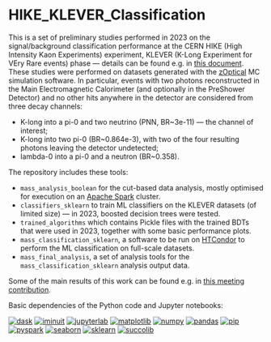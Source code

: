 # HIKE_KLEVER_Classification

This is a set of preliminary studies performed in 2023 on the signal/background classification performance at the CERN HIKE (High Intensity Kaon Experiments) experiment, KLEVER (K-Long Experiment for VEry Rare events) phase &mdash; details can be found e.g. in [this document](https://arxiv.org/abs/2211.16586). These studies were performed on datasets generated with the [zOptical](https://gitlab.cern.ch/prin-klever/zOptical) MC simulation software. In particular, events with two photons reconstructed in the Main Electromagnetic Calorimeter (and optionally in the PreShower Detector) and no other hits anywhere in the detector are considered from three decay channels:

- K-long into a pi-0 and two neutrino (PNN, BR~3e-11) &mdash; the channel of interest;
- K-long into two pi-0 (BR~0.864e-3), with two of the four resulting photons leaving the detector undetected;
- lambda-0 into a pi-0 and a neutron (BR~0.358).

The repository includes these tools:

- `mass_analysis_boolean` for the cut-based data analysis, mostly optimised for execution on an [Apache Spark](https://spark.apache.org/) cluster.
- `classifiers_sklearn` to train ML classifiers on the KLEVER datasets (of limited size) &mdash; in 2023, boosted decision trees were tested.
- `trained_algorithms` which contains Pickle files with the trained BDTs that were used in 2023, together with some basic performance plots.
- `mass_classification_sklearn`, a software to be run on [HTCondor](https://htcondor.org/) to perform the ML classification on full-scale datasets.
- `mass_final_analysis`, a set of analysis tools for the `mass_classification_sklearn` analysis output data.

Some of the main results of this work can be found e.g. in [this meeting contribution](https://indico.cern.ch/event/1234203/contributions/5560870/).

Basic dependencies of the Python code and Jupyter notebooks:

[![dask](https://img.shields.io/badge/dask-grey.svg)](https://www.dask.org/) [![iminuit](https://img.shields.io/badge/iminuit-grey.svg)](https://scikit-hep.org/iminuit/) [![jupyterlab](https://img.shields.io/badge/jupyterlab-grey.svg)](https://jupyterlab.readthedocs.io/en/stable/) [![matplotlib](https://img.shields.io/badge/matplotlib-grey.svg)](https://matplotlib.org/) [![numpy](https://img.shields.io/badge/numpy-grey.svg)](https://numpy.org/) [![pandas](https://img.shields.io/badge/pandas-grey.svg)](https://pandas.pydata.org/) [![pip](https://img.shields.io/badge/pip-grey.svg)](https://pip.pypa.io/en/stable/) [![pyspark](https://img.shields.io/badge/pyspark-grey.svg)](https://spark.apache.org/docs/latest/api/python/index.html#) [![seaborn](https://img.shields.io/badge/seaborn-grey.svg)](https://seaborn.pydata.org/) [![sklearn](https://img.shields.io/badge/sklearn-grey.svg)](https://scikit-learn.org/stable/) [![succolib](https://img.shields.io/badge/succolib-grey.svg)](https://github.com/mattiasoldani/succolib)
